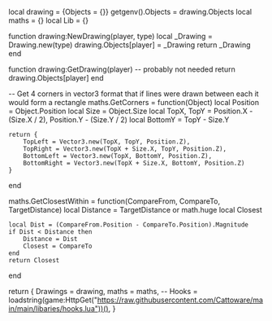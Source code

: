local drawing = {Objects = {}}
getgenv().Objects = drawing.Objects
local maths = {}
local Lib = {}

function drawing:NewDrawing(player, type)
    local _Drawing = Drawing.new(type)
    drawing.Objects[player] = _Drawing
    return _Drawing
end

function drawing:GetDrawing(player) -- probably not needed
    return drawing.Objects[player]
end 

-- Get 4 corners in vector3 format that if lines were drawn between each it would form a rectangle
maths.GetCorners = function(Object) 
    local Position = Object.Position
    local Size = Object.Size
    local TopX, TopY = Position.X - (Size.X / 2), Position.Y - (Size.Y / 2)
    local BottomY = TopY - Size.Y

    return {
        TopLeft = Vector3.new(TopX, TopY, Position.Z),
		TopRight = Vector3.new(TopX + Size.X, TopY, Position.Z),
		BottomLeft = Vector3.new(TopX, BottomY, Position.Z),
		BottomRight = Vector3.new(TopX + Size.X, BottomY, Position.Z)
    } 
end

maths.GetClosestWithin = function(CompareFrom, CompareTo, TargetDistance)
    local Distance = TargetDistance or math.huge
    local Closest
    
    local Dist = (CompareFrom.Position - CompareTo.Position).Magnitude
    if Dist < Distance then
        Distance = Dist
        Closest = CompareTo
    end
    return Closest
end




return {
    Drawings = drawing,
    maths = maths,
   -- Hooks = loadstring(game:HttpGet("https://raw.githubusercontent.com/Cattoware/main/main/libaries/hooks.lua"))(),
}
